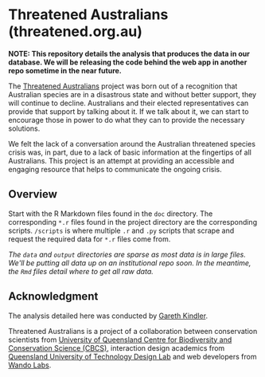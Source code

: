 # Threatened Australians (threatened.org.au)

**NOTE: This repository details the analysis that produces the data in our database. We will be releasing the code behind the web app in another repo sometime in the near future.**

The [Threatened Australians](https://www.threatened.org.au/) project was born out of a recognition that Australian species are in a disastrous state and without better support, they will continue to decline. Australians and their elected representatives can provide that support by talking about it. If we talk about it, we can start to encourage those in power to do what they can to provide the necessary solutions.

We felt the lack of a conversation around the Australian threatened species crisis was, in part, due to a lack of basic information at the fingertips of all Australians. This project is an attempt at providing an accessible and engaging resource that helps to communicate the ongoing crisis.

## Overview
Start with the R Markdown files found in the `doc` directory. The corresponding `*.r` files found in the project directory are the corresponding scripts. `/scripts` is where multiple `.r` and `.py` scripts that scrape and request the required data for `*.r` files come from.

*The `data` and `output` directories are sparse as most data is in large files. We'll be putting all data up on an institutional repo soon. In the meantime, the `Rmd` files detail where to get all raw data.*

## Acknowledgment
The analysis detailed here was conducted by [Gareth Kindler](https://cbcs.centre.uq.edu.au/profile/1599/gareth-kindler).

Threatened Australians is a project of a collaboration between conservation scientists from [University of Queensland Centre for Biodiversity and Conservation Science (CBCS)](https://cbcs.centre.uq.edu.au/), interaction design academics from [Queensland University of Technology Design Lab](https://research.qut.edu.au/designlab/) and web developers from [Wando Labs](https://au.linkedin.com/in/tim-carden-a5b67365).
